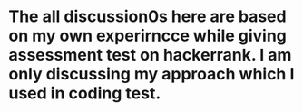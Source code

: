 # The all discussion0s here are based on my own experirncce while giving assessment test on hackerrank. I am only discussing my approach which I used in coding test.


